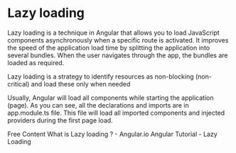 # Lazy loading
Lazy loading is a technique in Angular that allows you to load JavaScript components asynchronously when a specific route is activated. It improves the speed of the application load time by splitting the application into several bundles. When the user navigates through the app, the bundles are loaded as required.

Lazy loading is a strategy to identify resources as non-blocking (non-critical) and load these only when needed

Usually, Angular will load all components while starting the application (page). As you can see, all the declarations and imports are in app.module.ts file. This file will load all imported components and injected providers during the first page load.

<ResourceGroupTitle>Free Content</ResourceGroupTitle>
<BadgeLink colorScheme='yellow' badgeText='Read' href='https://angular.io/guide/lazy-loading-ngmodules'>What is Lazy loading ? - Angular.io </BadgeLink>
<BadgeLink badgeText='Watch' href='https://www.youtube.com/watch?v=JjIQq9lh-Bw'>Angular Tutorial - Lazy Loading</BadgeLink>
